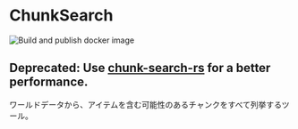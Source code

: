 ﻿# ChunkSearch

![Build and publish docker image](https://github.com/GiganticMinecraft/ChunkSearch/workflows/Build%20and%20publish%20docker%20image/badge.svg?branch=master)

## Deprecated: Use [chunk-search-rs](https://github.com/GiganticMinecraft/chunk-search-rs) for a better performance.

ワールドデータから、アイテムを含む可能性のあるチャンクをすべて列挙するツール。
